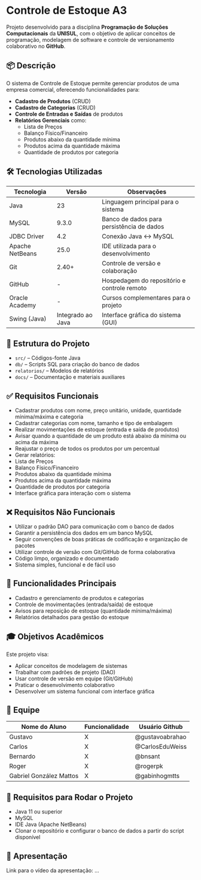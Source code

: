 # Controle de Estoque A3

Projeto desenvolvido para a disciplina **Programação de Soluções Computacionais** da **UNISUL**, com o objetivo de aplicar conceitos de programação, modelagem de software e controle de versionamento colaborativo no **GitHub**.

## 📦 Descrição

O sistema de Controle de Estoque permite gerenciar produtos de uma empresa comercial, oferecendo funcionalidades para:

- **Cadastro de Produtos** (CRUD)
- **Cadastro de Categorias** (CRUD)
- **Controle de Entradas e Saídas** de produtos
- **Relatórios Gerenciais** como:
    - Lista de Preços
    - Balanço Físico/Financeiro
    - Produtos abaixo da quantidade mínima
    - Produtos acima da quantidade máxima
    - Quantidade de produtos por categoria

## 🛠️ Tecnologias Utilizadas

| Tecnologia      | Versão            | Observações                                 |
|-----------------|-------------------|---------------------------------------------|
| Java            | 23                | Linguagem principal para o sistema          |
| MySQL           | 9.3.0             | Banco de dados para persistência de dados   |
| JDBC Driver     | 4.2               | Conexão Java <-> MySQL                      |
| Apache NetBeans | 25.0              | IDE utilizada para o desenvolvimento        |
| Git             | 2.40+             | Controle de versão e colaboração            |
| GitHub          | -                 | Hospedagem do repositório e controle remoto |
| Oracle Academy  | -                 | Cursos complementares para o projeto        |
| Swing (Java)    | Integrado ao Java | Interface gráfica do sistema (GUI)          |

## 📁 Estrutura do Projeto

- `src/` – Códigos-fonte Java
- `db/` – Scripts SQL para criação do banco de dados
- `relatorios/` – Modelos de relatórios
- `docs/` – Documentação e materiais auxiliares

## ✅ Requisitos Funcionais

- Cadastrar produtos com nome, preço unitário, unidade, quantidade mínima/máxima e categoria
- Cadastrar categorias com nome, tamanho e tipo de embalagem
- Realizar movimentações de estoque (entrada e saída de produtos)
- Avisar quando a quantidade de um produto está abaixo da mínima ou acima da máxima
- Reajustar o preço de todos os produtos por um percentual
- Gerar relatórios:
- Lista de Preços
- Balanço Físico/Financeiro
- Produtos abaixo da quantidade mínima
- Produtos acima da quantidade máxima
- Quantidade de produtos por categoria
- Interface gráfica para interação com o sistema

## ❌ Requisitos Não Funcionais

- Utilizar o padrão DAO para comunicação com o banco de dados
- Garantir a persistência dos dados em um banco MySQL
- Seguir convenções de boas práticas de codificação e organização de pacotes
- Utilizar controle de versão com Git/GitHub de forma colaborativa
- Código limpo, organizado e documentado
- Sistema simples, funcional e de fácil uso

## 🎯 Funcionalidades Principais

- Cadastro e gerenciamento de produtos e categorias
- Controle de movimentações (entrada/saída) de estoque
- Avisos para reposição de estoque (quantidade mínima/máxima)
- Relatórios detalhados para gestão do estoque

## 🎓 Objetivos Acadêmicos

Este projeto visa:

- Aplicar conceitos de modelagem de sistemas
- Trabalhar com padrões de projeto (DAO)
- Usar controle de versão em equipe (Git/GitHub)
- Praticar o desenvolvimento colaborativo
- Desenvolver um sistema funcional com interface gráfica

## 👥 Equipe

| Nome do Aluno           | Funcionalidade | Usuário Github  |
|-------------------------|----------------|-----------------|
| Gustavo                 | X              | @gustavoabrahao |
| Carlos                  | X              | @CarlosEduWeiss |
| Bernardo                | X              | @bnsant         |
| Roger                   | X              | @rogerpk        |
| Gabriel González Mattos | X              | @gabinhogmtts   |

## 📌 Requisitos para Rodar o Projeto

- Java 11 ou superior
- MySQL
- IDE Java (Apache NetBeans)
- Clonar o repositório e configurar o banco de dados a partir do script disponível


## 🎥 Apresentação

Link para o vídeo da apresentação: ...
